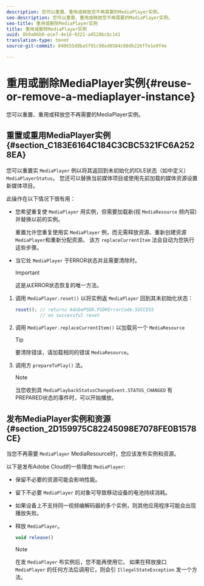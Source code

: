```yaml
---
description: 您可以重置、重用或释放您不再需要的MediaPlayer实例。
seo-description: 您可以重置、重用或释放您不再需要的MediaPlayer实例。
seo-title: 重用或删除MediaPlayer实例
title: 重用或删除MediaPlayer实例
uuid: 0b9a06b0-ece7-4e18-9221-a4528bcbc141
translation-type: tm+mt
source-git-commit: 040655d8ba5f91c98ed0584c08db226ffe1e0f4e

---
```



# 重用或删除MediaPlayer实例{#reuse-or-remove-a-mediaplayer-instance}

您可以重置、重用或释放您不再需要的MediaPlayer实例。

## 重置或重用MediaPlayer实例 {#section_C183E6164C184C3CBC5321FC6A2528EA}

您可以重置实 `MediaPlayer` 例以将其返回到未初始化的IDLE状态（如中定义） `MediaPlayerStatus`。 您还可以替换当前媒体项目或使用先前加载的媒体资源设置新媒体项目。

此操作在以下情况下很有用：

* 您希望重复使 `MediaPlayer` 用实例，但需要加载新(视 `MediaResource` 频内容)并替换以前的实例。

   重置允许您重复使用实 `MediaPlayer` 例，而无需释放资源、重新创建资源 `MediaPlayer`和重新分配资源。 该方 `replaceCurrentItem` 法会自动为您执行这些步骤。

* 当它处 `MediaPlayer` 于ERROR状态并且需要清除时。

   >[!IMPORTANT]
   >
   >这是从ERROR状态恢复的唯一方法。

1. 调用 `MediaPlayer.reset()` 以将实例返 `MediaPlayer` 回到其未初始化状态：

   ```js
   reset(); // returns AdobePSDK.PSDKErrorCode.SUCCESS 
            // on successful reset
   ```

1. 调用 `MediaPlayer.replaceCurrentItem()` 以加载另一个 `MediaResource`

   >[!TIP]
   >
   >要清除错误，请加载相同的错误 `MediaResource`。

1. 调用方 `prepareToPlay()` 法。

   >[!NOTE]
   >
   >当您收到具 `MediaPlaybackStatusChangeEvent.STATUS_CHANGED` 有PREPARED状态的事件时，可以开始播放。

## 发布MediaPlayer实例和资源 {#section_2D159975C82245098E7078FE0B1578CE}

当您不再需要 `MediaPlayer` MediaResource时，您应该发布实例和资源。

以下是发布Adobe Cloud的一些理由 `MediaPlayer`:

* 保留不必要的资源可能会影响性能。
* 留下不必要 `MediaPlayer` 的对象可导致移动设备的电池持续消耗。
* 如果设备上不支持同一视频编解码器的多个实例，则其他应用程序可能会出现播放失败。

* 释放 `MediaPlayer`。

   ```js
   void release()
   ```

   >[!NOTE]
   >
   >在发 `MediaPlayer` 布实例后，您不能再使用它。 如果在释放接口 `MediaPlayer` 的任何方法后调用它，则会引 `IllegalStateException` 发一个方法。

